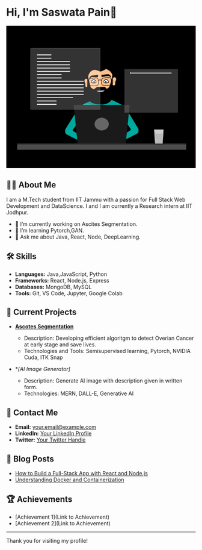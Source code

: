 # Hi, I'm Saswata Pain👋

![Header](https://github.com/saswatapain17/saswatapain17/blob/main/thoughtworks-gif_dribbble.gif)

## 👨‍💻 About Me
I am a M.Tech student from IIT Jammu  with a passion for Full Stack Web Development and DataScience. I and I am currently a Research intern at IIT Jodhpur.

- 🔭 I’m currently working on Ascites Segmentation.
- 🌱 I’m learning Pytorch,GAN.
- 💬 Ask me about Java, React, Node, DeepLearning.

## 🛠️ Skills
- **Languages:** Java,JavaScript, Python
- **Frameworks:** React, Node.js, Express
- **Databases:** MongoDB, MySQL
- **Tools:** Git, VS Code, Jupyter, Google Colab

## 🚀 Current Projects
- **[Ascotes Segmentation]()**
  - Description: Developing efficient algoritgm to detect Overian Cancer at early stage and save lives.
  - Technologies and Tools: Semisupervised learning, Pytorch, NVIDIA Cuda, ITK Snap

- **[AI Image Generator]*
  - Description: Generate AI image with description given in written form.
  - Technologies: MERN, DALL-E, Generative AI


## 📧 Contact Me
- **Email:** [your.email@example.com](mailto:your.email@example.com)
- **LinkedIn:** [Your LinkedIn Profile](https://www.linkedin.com/in/your-linkedin)
- **Twitter:** [Your Twitter Handle](https://twitter.com/your-twitter)

## 📝 Blog Posts
- [How to Build a Full-Stack App with React and Node.js](https://your-blog.com/full-stack-react-nodejs)
- [Understanding Docker and Containerization](https://your-blog.com/docker-containerization)

## 🏆 Achievements
- [Achievement 1](Link to Achievement)
- [Achievement 2](Link to Achievement)

---

Thank you for visiting my profile!

